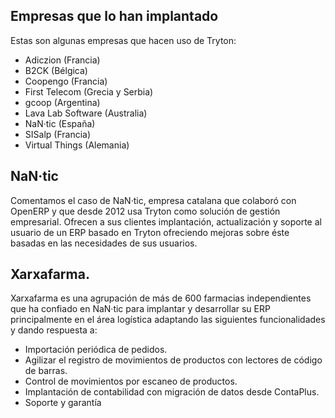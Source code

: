 ## Empresas que lo han implantado

Estas son algunas empresas que hacen uso de Tryton:

- Adiczion (Francia)
- B2CK (Bélgica)
- Coopengo (Francia)
- First Telecom (Grecia y Serbia)
- gcoop (Argentina)
- Lava Lab Software (Australia)
- NaN·tic (España)
- SISalp (Francia)
- Virtual Things (Alemania)

## NaN·tic

Comentamos el caso de NaN·tic, empresa catalana que colaboró con OpenERP y que desde 2012 usa Tryton como solución
de gestión empresarial. Ofrecen a sus clientes implantación, actualización y soporte al usuario de un ERP basado en Tryton
ofreciendo mejoras sobre éste basadas en las necesidades de sus usuarios. 

## Xarxafarma.

Xarxafarma es una agrupación de más de 600 farmacias independientes que ha confiado en NaN·tic para implantar y desarrollar
su ERP principalmente en el área logística adaptando las siguientes funcionalidades y dando respuesta a:

- Importación periódica de pedidos.
- Agilizar el registro de movimientos de productos con lectores de código de barras.
- Control de movimientos por escaneo de productos.
- Implantación de contabilidad con migración de datos desde ContaPlus.
- Soporte y garantía
